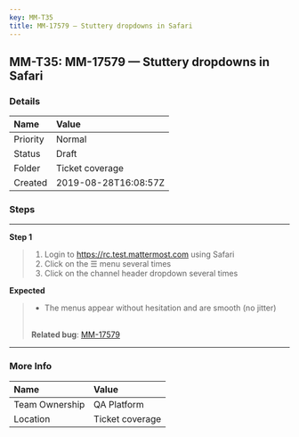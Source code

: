 ```yaml
---
key: MM-T35
title: MM-17579 — Stuttery dropdowns in Safari
---
```


## MM-T35: MM-17579 — Stuttery dropdowns in Safari

### Details

| Name     | Value                |
| :------- | :------------------- |
| Priority | Normal               |
| Status   | Draft                |
| Folder   | Ticket coverage      |
| Created  | 2019-08-28T16:08:57Z |

### Steps

<hr/>

**Step 1**

> <article><ol><li>Login to <a href="https://rc.test.mattermost.com" rel="noopener noreferrer" target="_blank">https://rc.test.mattermost.com</a> using Safari</li><li>Click on the ☰ menu several times</li><li>Click on the channel header dropdown several times</li></ol></article>

**Expected**

> <article><ul><li>The menus appear without hesitation and are smooth (no jitter)</li></ul><br><strong>Related bug</strong>: <a href="https://mattermost.atlassian.net/browse/MM-17579" rel="noopener noreferrer" target="_blank">MM-17579</a>&nbsp;</article>

<hr/>

### More Info

| Name           | Value           |
| :------------- | :-------------- |
| Team Ownership | QA Platform     |
| Location       | Ticket coverage |
